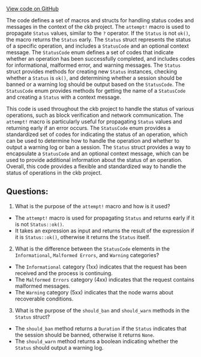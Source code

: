[View code on GitHub](https://github.com/nervosnetwork/ckb/blob/develop/sync/src/status.rs)

The code defines a set of macros and structs for handling status codes and messages in the context of the ckb project. The `attempt!` macro is used to propagate `Status` values, similar to the `?` operator. If the `Status` is not `ok()`, the macro returns the `Status` early. The `Status` struct represents the status of a specific operation, and includes a `StatusCode` and an optional context message. The `StatusCode` enum defines a set of codes that indicate whether an operation has been successfully completed, and includes codes for informational, malformed error, and warning messages. The `Status` struct provides methods for creating new `Status` instances, checking whether a `Status` is `ok()`, and determining whether a session should be banned or a warning log should be output based on the `StatusCode`. The `StatusCode` enum provides methods for getting the name of a `StatusCode` and creating a `Status` with a context message.

This code is used throughout the ckb project to handle the status of various operations, such as block verification and network communication. The `attempt!` macro is particularly useful for propagating `Status` values and returning early if an error occurs. The `StatusCode` enum provides a standardized set of codes for indicating the status of an operation, which can be used to determine how to handle the operation and whether to output a warning log or ban a session. The `Status` struct provides a way to encapsulate a `StatusCode` and an optional context message, which can be used to provide additional information about the status of an operation. Overall, this code provides a flexible and standardized way to handle the status of operations in the ckb project.
## Questions:
 1. What is the purpose of the `attempt!` macro and how is it used?
- The `attempt!` macro is used for propagating `Status` and returns early if it is not `Status::ok()`.
- It takes an expression as input and returns the result of the expression if it is `Status::ok()`, otherwise it returns the `Status` itself.

2. What is the difference between the `StatusCode` elements in the `Informational`, `Malformed Errors`, and `Warning` categories?
- The `Informational` category (1xx) indicates that the request has been received and the process is continuing.
- The `Malformed Errors` category (4xx) indicates that the request contains malformed messages.
- The `Warning` category (5xx) indicates that the node warns about recoverable conditions.

3. What is the purpose of the `should_ban` and `should_warn` methods in the `Status` struct?
- The `should_ban` method returns a `Duration` if the `Status` indicates that the session should be banned, otherwise it returns `None`.
- The `should_warn` method returns a boolean indicating whether the `Status` should output a warning log.
